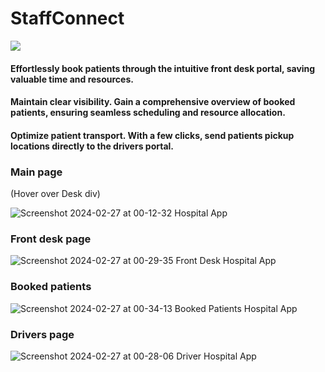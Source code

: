 # StaffConnect

<img src="https://img.shields.io/badge/PHP 🐘 -8892bf">

<h4>Effortlessly book patients through the intuitive front desk portal, saving valuable time and resources.</h4>

<h4>Maintain clear visibility. Gain a comprehensive overview of booked patients, ensuring seamless scheduling and resource allocation.</h4>

<h4>Optimize patient transport. With a few clicks, send patients pickup locations directly to the drivers portal.</h4>

<h3>Main page</h3>
<p>(Hover over Desk div)</p>

![Screenshot 2024-02-27 at 00-12-32 Hospital App](https://github.com/retr080s/hospital-app/assets/84463361/59bfeb48-bc2e-4881-b66a-477b16e4e909)

<h3>Front desk page</h3>

![Screenshot 2024-02-27 at 00-29-35 Front Desk Hospital App](https://github.com/retr080s/hospital-app/assets/84463361/4d257e05-c098-4862-8567-0d525f1e4318)

<h3>Booked patients</h3>

![Screenshot 2024-02-27 at 00-34-13 Booked Patients Hospital App](https://github.com/retr080s/hospital-app/assets/84463361/74e6e9b6-6ee5-4f77-b02a-515d817b23d1)

<h3>Drivers page</h3>

![Screenshot 2024-02-27 at 00-28-06 Driver Hospital App](https://github.com/retr080s/hospital-app/assets/84463361/61bd1347-9e55-42d6-bf4b-7e4c5460df3a)
